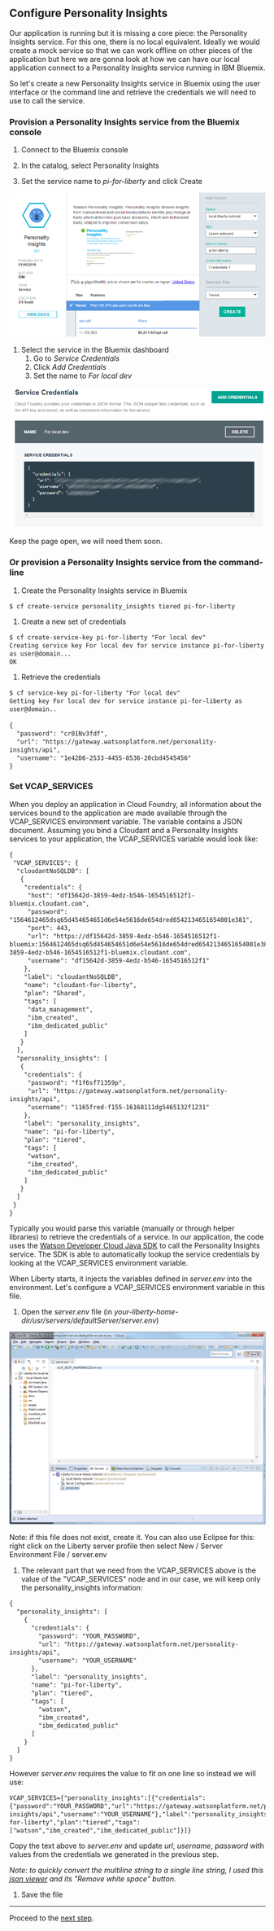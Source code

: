 ## Configure Personality Insights

Our application is running but it is missing a core piece: the Personality Insights service.
For this one, there is no local equivalent. Ideally we would create a mock service so that 
we can work offline on other pieces of the application but here we are gonna look at how we 
can have our local application connect to a Personality Insights service running in IBM Bluemix.

So let's create a new Personality Insights service in Bluemix using the user interface or 
the command line and retrieve the credentials we will need to use to call the service.

### Provision a Personality Insights service from the Bluemix console

1. Connect to the Bluemix console

1. In the catalog, select Personality Insights

1. Set the service name to *pi-for-liberty* and click Create

  ![](images/create-pi.png)

1. Select the service in the Bluemix dashboard
   1. Go to *Service Credentials*
   1. Click *Add Credentials*
   1. Set the name to *For local dev*

  ![](images/pi-credentials.png)

  Keep the page open, we will need them soon.

### Or provision a Personality Insights service from the command-line

1. Create the Personality Insights service in Bluemix 

  ```
  $ cf create-service personality_insights tiered pi-for-liberty
  ```

1. Create a new set of credentials

  ```
  $ cf create-service-key pi-for-liberty "For local dev"
  Creating service key For local dev for service instance pi-for-liberty as user@domain...
  OK
  ```
  
1. Retrieve the credentials

  ```
  $ cf service-key pi-for-liberty "For local dev"
  Getting key For local dev for service instance pi-for-liberty as user@domain..
  
  {
    "password": "cr01Nv3fdf",
    "url": "https://gateway.watsonplatform.net/personality-insights/api",
    "username": "1e42D6-2533-4455-8536-20cbd4545456"
  }
  ```

### Set VCAP_SERVICES

When you deploy an application in Cloud Foundry, all information about the services bound 
to the application are made available through the VCAP_SERVICES environment variable.
The variable contains a JSON document. Assuming you bind a Cloudant and a Personality Insights services 
to your application, the VCAP_SERVICES variable would look like:

  ```
  {
   "VCAP_SERVICES": {
    "cloudantNoSQLDB": [
     {
      "credentials": {
       "host": "df15642d-3859-4edz-b546-1654516512f1-bluemix.cloudant.com",
       "password": "1564612465dsq65d454654651d6e54e5616de654dred6542134651654001e381",
       "port": 443,
       "url": "https://df15642d-3859-4edz-b546-1654516512f1-bluemix:1564612465dsq65d454654651d6e54e5616de654dred6542134651654001e381@df15642d-3859-4edz-b546-1654516512f1-bluemix.cloudant.com",
       "username": "df15642d-3859-4edz-b546-1654516512f1"
      },
      "label": "cloudantNoSQLDB",
      "name": "cloudant-for-liberty",
      "plan": "Shared",
      "tags": [
       "data_management",
       "ibm_created",
       "ibm_dedicated_public"
      ]
     }
    ],
    "personality_insights": [
     {
      "credentials": {
       "password": "f1f6sf71359p",
       "url": "https://gateway.watsonplatform.net/personality-insights/api",
       "username": "1165fred-f155-16168111dg5465132f1231"
      },
      "label": "personality_insights",
      "name": "pi-for-liberty",
      "plan": "tiered",
      "tags": [
       "watson",
       "ibm_created",
       "ibm_dedicated_public"
      ]
     }
    ]
   }
  }
  ```

Typically you would parse this variable (manually or through helper libraries) to retrieve 
the credentials of a service. In our application, the code uses the [Watson Developer Cloud Java SDK](https://github.com/watson-developer-cloud/java-sdk/)
to call the Personality Insights service. The SDK is able to automatically lookup the service credentials
by looking at the VCAP_SERVICES environment variable.

When Liberty starts, it injects the variables defined in *server.env* into the environment.
Let's configure a VCAP_SERVICES environment variable in this file.

1. Open the *server.env* file (in *your-liberty-home-dir/usr/servers/defaultServer/server.env*)

  ![](images/server-env.png)
  
  Note: if this file does not exist, create it. You can also use Eclipse for this: right click on the
  Liberty server profile then select New / Server Environment File / server.env

1. The relevant part that we need from the VCAP_SERVICES above is the value of the "VCAP_SERVICES" node
and in our case, we will keep only the personality_insights information:

  ```
  {
    "personality_insights": [
      {
        "credentials": {
          "password": "YOUR_PASSWORD",
          "url": "https://gateway.watsonplatform.net/personality-insights/api",
          "username": "YOUR_USERNAME"
        },
        "label": "personality_insights",
        "name": "pi-for-liberty",
        "plan": "tiered",
        "tags": [
          "watson",
          "ibm_created",
          "ibm_dedicated_public"
        ]
      }
    ]
  }
  ```

  However *server.env* requires the value to fit on one line so instead we will use:  

  ```
  VCAP_SERVICES={"personality_insights":[{"credentials":{"password":"YOUR_PASSWORD","url":"https://gateway.watsonplatform.net/personality-insights/api","username":"YOUR_USERNAME"},"label":"personality_insights","name":"pi-for-liberty","plan":"tiered","tags":["watson","ibm_created","ibm_dedicated_public"]}]}
  ```
  Copy the text above to *server.env* and update *url*, *username*, *password* with values from the credentials we generated in the previous step.

  *Note: to quickly convert the multiline string to a single line string, I used this [json viewer](http://jsonviewer.stack.hu/) and its "Remove white space" button.*
  
1. Save the file

---

Proceed to the [next step](007-TEST-APP.md).